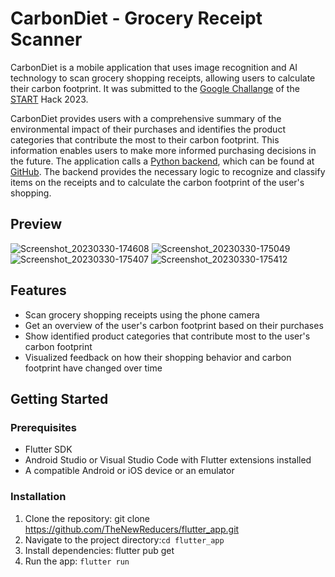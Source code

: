 # CarbonDiet - Grocery Receipt Scanner
CarbonDiet is a mobile application that uses image recognition and AI technology to scan grocery shopping receipts, allowing users to calculate their carbon footprint. It was submitted to the [Google Challange](https://github.com/START-Hack/GOOGLE_STARTHACK23) of the [START](https://www.startglobal.org/) Hack 2023.

CarbonDiet provides users with a comprehensive summary of the environmental impact of their purchases and identifies the product categories that contribute the most to their carbon footprint. This information enables users to make more informed purchasing decisions in the future. The application calls a [Python backend](https://github.com/TheNewReducers/backend), which can be found at [GitHub](https://github.com/TheNewReducers/backend). The backend provides the necessary logic to recognize and classify items on the receipts and to calculate the carbon footprint of the user's shopping.

## Preview
![Screenshot_20230330-174608](https://user-images.githubusercontent.com/94179814/228897307-51de1f14-906e-4d7c-b9bc-b88b26914228.jpg)
![Screenshot_20230330-175049](https://user-images.githubusercontent.com/94179814/228897530-3e4c0974-4a85-4627-af22-6b9ca311b2d3.jpg)
![Screenshot_20230330-175407](https://user-images.githubusercontent.com/94179814/228897378-463634fa-c723-42c9-b55a-620a0ffe23a1.jpg)
![Screenshot_20230330-175412](https://user-images.githubusercontent.com/94179814/228897414-a90d2b5e-a9d0-471a-974a-ee34d135bfc6.jpg)


## Features
- Scan grocery shopping receipts using the phone camera
- Get an overview of the user's carbon footprint based on their purchases
- Show identified product categories that contribute most to the user's carbon footprint
- Visualized feedback on how their shopping behavior and carbon footprint have changed over time

## Getting Started
### Prerequisites
- Flutter SDK
- Android Studio or Visual Studio Code with Flutter extensions installed
- A compatible Android or iOS device or an emulator

### Installation
1. Clone the repository: git clone https://github.com/TheNewReducers/flutter_app.git
2. Navigate to the project directory:`cd flutter_app`
3. Install dependencies: flutter pub get
4. Run the app: `flutter run`
